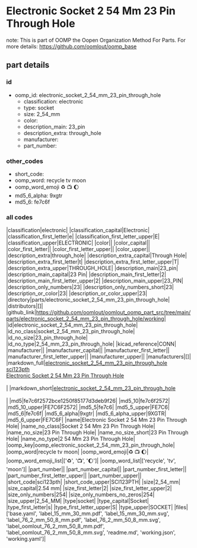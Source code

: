 # Electronic Socket 2 54 Mm 23 Pin Through Hole  

note: This is part of OOMP the Oopen Organization Method For Parts. For more details: https://github.com/oomlout/oomp_base

##  part details





### id
* oomp_id: electronic_socket_2_54_mm_23_pin_through_hole
  * classification: electronic
  * type: socket
  * size: 2_54_mm
  * color: 
  * description_main: 23_pin
  * description_extra: through_hole
  * manufacturer: 
  * part_number: 

### other_codes
* short_code: 
* oomp_word: recycle tv moon
* oomp_word_emoji :recycle: :tv: :moon:
* md5_6_alpha: 9xgtr
* md5_6: fe7c6f

### all codes 
|classification|electronic|
|classification_capital|Electronic|
|classification_first_letter|e|
|classification_first_letter_upper|E|
|classification_upper|ELECTRONIC|
|color||
|color_capital||
|color_first_letter||
|color_first_letter_upper||
|color_upper||
|description_extra|through_hole|
|description_extra_capital|Through Hole|
|description_extra_first_letter|t|
|description_extra_first_letter_upper|T|
|description_extra_upper|THROUGH_HOLE|
|description_main|23_pin|
|description_main_capital|23 Pin|
|description_main_first_letter|2|
|description_main_first_letter_upper|2|
|description_main_upper|23_PIN|
|description_only_numbers|23|
|description_only_numbers_short|23|
|description_or_color|23|
|description_or_color_upper|23|
|directory|parts/electronic_socket_2_54_mm_23_pin_through_hole|
|distributors|[]|
|github_link|https://github.com/oomlout/oomlout_oomp_part_src/tree/main/parts/electronic_socket_2_54_mm_23_pin_through_hole/working|
|id|electronic_socket_2_54_mm_23_pin_through_hole|
|id_no_class|socket_2_54_mm_23_pin_through_hole|
|id_no_size|23_pin_through_hole|
|id_no_type|2_54_mm_23_pin_through_hole|
|kicad_reference|CONN|
|manufacturer||
|manufacturer_capital||
|manufacturer_first_letter||
|manufacturer_first_letter_upper||
|manufacturer_upper||
|manufacturers|[]|
|markdown_full|[electronic_socket_2_54_mm_23_pin_through_hole](https://github.com/oomlout/oomlout_oomp_part_src/tree/main/parts/electronic_socket_2_54_mm_23_pin_through_hole/working)<br>[sci123pth](https://github.com/oomlout/oomlout_oomp_part_src/tree/main/parts/electronic_socket_2_54_mm_23_pin_through_hole/working)<br>[Electronic Socket 2 54 Mm 23 Pin Through Hole](https://github.com/oomlout/oomlout_oomp_part_src/tree/main/parts/electronic_socket_2_54_mm_23_pin_through_hole/working)<br><br>|
|markdown_short|[electronic_socket_2_54_mm_23_pin_through_hole](https://github.com/oomlout/oomlout_oomp_part_src/tree/main/parts/electronic_socket_2_54_mm_23_pin_through_hole/working)<br><br>|
|md5|fe7c6f2572bce1250f85177d3deb9f26|
|md5_10|fe7c6f2572|
|md5_10_upper|FE7C6F2572|
|md5_5|fe7c6|
|md5_5_upper|FE7C6|
|md5_6|fe7c6f|
|md5_6_alpha|9xgtr|
|md5_6_alpha_upper|9XGTR|
|md5_6_upper|FE7C6F|
|name|Electronic Socket 2 54 Mm 23 Pin Through Hole|
|name_no_class|Socket 2 54 Mm 23 Pin Through Hole|
|name_no_size|23 Pin Through Hole|
|name_no_size_short|23 Pin Through Hole|
|name_no_type|2 54 Mm 23 Pin Through Hole|
|oomp_key|oomp_electronic_socket_2_54_mm_23_pin_through_hole|
|oomp_word|recycle tv moon|
|oomp_word_emoji|:recycle: :tv: :moon:|
|oomp_word_emoji_list|[':recycle:', ':tv:', ':moon:']|
|oomp_word_list|['recycle', 'tv', 'moon']|
|part_number||
|part_number_capital||
|part_number_first_letter||
|part_number_first_letter_upper||
|part_number_upper||
|short_code|sci123pth|
|short_code_upper|SCI123PTH|
|size|2_54_mm|
|size_capital|2.54 mm|
|size_first_letter|2|
|size_first_letter_upper|2|
|size_only_numbers|254|
|size_only_numbers_no_zeros|254|
|size_upper|2_54_MM|
|type|socket|
|type_capital|Socket|
|type_first_letter|s|
|type_first_letter_upper|S|
|type_upper|SOCKET|
|files|['base.yaml', 'label_15_mm_30_mm.pdf', 'label_15_mm_30_mm.svg', 'label_76_2_mm_50_8_mm.pdf', 'label_76_2_mm_50_8_mm.svg', 'label_oomlout_76_2_mm_50_8_mm.pdf', 'label_oomlout_76_2_mm_50_8_mm.svg', 'readme.md', 'working.json', 'working.yaml']|
